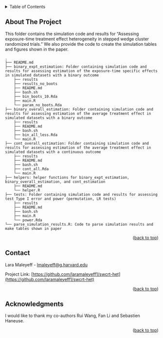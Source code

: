 <!-- TABLE OF CONTENTS -->
<details>
  <summary>Table of Contents</summary>
  <ol>
    <li>
      <a href="#about-the-project">About The Project</a>
    </li>
    <li><a href="#contact">Contact</a></li>
    <li><a href="#acknowledgments">Acknowledgments</a></li>
  </ol>
</details>



<!-- ABOUT  -->
## About The Project

This folder contains the simulation code and results for “Assessing exposure-time treatment effect heterogeneity in stepped wedge cluster randomized trials.” We also provide the code to create the simulation tables and figures shown in the paper.

    .
    ├── README.md
    ├── binary_expt_estimation: Folder containing simulation code and results for assessing estimation of the exposure-time specific effects in simulated datasets with a binary outcome
        ├── results
        ├── results_no_boots
        ├── README.md
        ├── bash.sh 
        ├── bin_boots_10.Rda
        ├── main.R                  
        └── param_no_boots.Rda
    ├── binary_overall_estimation: Folder containing simulation code and results for assessing estimation of the average treatment effect in simulated datasets with a binary outcome
        ├── results
        ├── README.md         
        ├── bash.sh                     
        ├── bin_all_less.Rda
        └── main.R  
    ├── cont_overall_estimation: Folder containing simulation code and results for assessing estimation of the average treatment effect in simulated datasets with a continuous outcome
        ├── results
        ├── README.md 
        ├── bash.sh 
        ├── cont_all.Rda
        └── main.R
    ├── helpers: helper functions for binary_expt_estimation, binary_overall_estimation, and cont_estimation
        ├── README.md
        └── helper.R
    ├── tests: Folder containing simulation code and results for assessing test Type I error and power (permutation, LR tests)
        ├── results
        ├── README.md 
        ├── bash.sh 
        ├── main.R
        └── power.Rda
    └── parse_simulation_results.R: Code to parse simulation results and make tables shown in paper



<p align="right">(<a href="#readme-top">back to top</a>)</p>

<!-- CONTACT -->
## Contact

Lara Maleyeff - lmaleyeff@g.harvard.edu

Project Link: [https://github.com/laramaleyeff1/swcrt-het](https://github.com/laramaleyeff1/swcrt-het)

<p align="right">(<a href="#readme-top">back to top</a>)</p>


<!-- ACKNOWLEDGMENTS -->
## Acknowledgments

I would like to thank my co-authors Rui Wang, Fan Li and Sebastien Haneuse.

<p align="right">(<a href="#readme-top">back to top</a>)</p>
